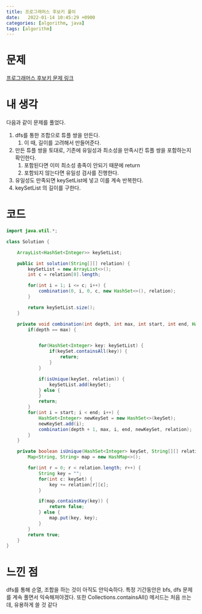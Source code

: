 ```yaml
---
title: 프로그래머스 후보키 풀이
date:   2022-01-14 10:45:29 +0900
categories: [algorithm, java]
tags: [algorithm]
---
```


# 문제
[프로그래머스 후보키 문제 링크](https://programmers.co.kr/learn/courses/30/lessons/42890)
# 내 생각
다음과 같이 문제를 풀었다.
1. dfs를 통한 조합으로 튜플 쌍을 만든다.
   1. 이 때, 길이를 고려해서 만들어준다.
2. 만든 튜플 쌍을 토대로, 기존에 유일성과 최소성을 만족시킨 튜플 쌍을 포함하는지 확인한다.
   1. 포함된다면 이미 최소성 충족이 안되기 때문에 return
   2. 포함되지 않는다면 유일성 검사를 진행한다.
3. 유일성도 만족되면 keySetList에 넣고 이를 계속 반복한다.
4. keySetList 의 길이를 구한다.
# 코드
```java
import java.util.*;

class Solution {

    ArrayList<HashSet<Integer>> keySetList;

    public int solution(String[][] relation) {
        keySetList = new ArrayList<>();
        int c = relation[0].length;

        for(int i = 1; i <= c; i++) {
            combination(0, i, 0, c, new HashSet<>(), relation);
        }

        return keySetList.size();
    }

    private void combination(int depth, int max, int start, int end, HashSet<Integer> keySet, String[][] relation) {
        if(depth == max) {


            for(HashSet<Integer> key: keySetList) {
                if(keySet.containsAll(key)) {
                    return;
                }
            }

            if(isUnique(keySet, relation)) {
                keySetList.add(keySet);
            } else {
			}
            return;
        }
        for(int i = start; i < end; i++) {
            HashSet<Integer> newKeySet = new HashSet<>(keySet);
            newKeySet.add(i);
            combination(depth + 1, max, i, end, newKeySet, relation);
        }
    }

    private boolean isUnique(HashSet<Integer> keySet, String[][] relation) {
        Map<String, String> map = new HashMap<>();

        for(int r = 0; r < relation.length; r++) {
            String key = "";
            for(int c: keySet) {
                key += relation[r][c];
            }

            if(map.containsKey(key)) {
                return false;
            } else {
                map.put(key, key);
            }
        }
        return true;
    }
}
```
# 느낀 점
dfs를 통해 순열, 조합을 하는 것이 아직도 안익숙하다. 특정 기간동안은 bfs, dfs 문제를 계속 풀면서
익숙해져야겠다.
또한 Collections.containsAll() 메서드는 처음 쓰는데, 유용하게 쓸 것 같다
